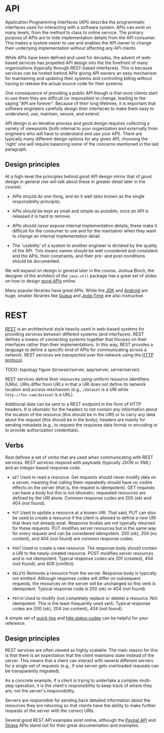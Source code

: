 # API

Application Programming Interfaces (API) describe the programmatic interfaces used for interacting with a software system. APIs can exist on many levels, from the method to class to online service. The primary purpose of APIs are to hide implementation details from the API consumer. This makes a system easier to use and enables the API owner to change their underlying implementation without affecting any API clients. 

While APIs have been defined and used for decades, the advent of web-based services has propelled API design into the the forefront of many organizations (typically through REST-based interfaces). This is because services can be hosted behind APIs giving API owners an easy mechanism for maintaining and updating their systems and controlling billing without having to release the actual source code for their systems. 

One consequence of providing a public API though is that once clients start to use them they are difficult (or impossible) to change, leading to the saying "API are forever". Because of their long lifetimes, it is important that software engineers carefully design their interfaces to make them easy to understand, use, maintain, secure, and extend. 

API design is an iterative process and good design requires collecting a variety of viewpoints (both internal to your organization and externally from engineers who will have to understand and use your API). There are typically many different design options for any given API, choosing the 'right' one will require balancing some of the concerns mentioned in the last paragraph. 

## Design principles

At a high-level the principles behind good API design mirror that of good design in general (we will talk about these in greater detail later in the course):

* APIs should do one thing, and do it well (also known as the single responsibility principle).

* APIs should be kept as small and simple as possible; once an API is released it is hard to remove.

* APIs should _never_ expose internal implementation details; these make it difficult for the consumer to use and for the maintainer when they want to change an internal implementation detail.

* The 'usability' of a system to another engineer is dictated by the quality of the API. This means names should be well considered and consistent and the APIs, their constraints, and their pre- and post-conditions should be documented.

We will expand on design in general later in the course. Joshua Bloch, the designer of the architect of the ```java.util``` package has a great set of slides on how to design [good APIs](http://static.googleusercontent.com/media/research.google.com/en//pubs/archive/32713.pdf) online.

Many popular libraries have great APIs. While the [JDK](https://docs.oracle.com/javase/8/docs/api/) and [Android](https://developer.android.com/reference/packages.html) are huge, smaller libraries like [Guava](http://google.github.io/guava/releases/19.0/api/docs/) and [Joda-Time](http://www.joda.org/joda-time/quickstart.html) are also instructive. 

# REST

[REST](https://en.wikipedia.org/wiki/Representational_state_transfer) is an architectural style heavily used in web-based systems for providing services between different systems (and interfaces).  REST defines a means of connecting systems together that focuses on their interfaces rather than their implementations. In this way, REST provides a language to define a specific kind of APIs for communicating across a network. REST services are transported over the network using the [HTTP protocol](https://en.wikipedia.org/wiki/Hypertext_Transfer_Protocol).

TODO: topology figure (browser/server, app/server, server/server).

REST services define their resources using uniform resource identifiers (URIs). URIs differ from URLs in that a URI does not define its network location and access mechanism (e.g., ```/dataset``` is a URI while ```http://foo.com/dataset``` is a URL).

Additional data can be sent to a REST endpoint in the form of HTTP headers. It is idiomatic for the headers to not contain any information about the location of the resource (this should be in the URI) or to carry any data about the request (this should be in the body); headers are mainly for sending metadata (e.g., to request the response data format or encoding or to provide authorization credentials).

## Verbs

Rest defines a set of verbs that are used when communicating with REST services. REST services respond with payloads (typically JSON or XML) and an integer-based response code.

* ```GET``` Used to read a resource. Get requests should never modify data on a server, meaning that calling them repeatedly should have no visible effects on the server (that is, the request is idempotent). GET requests can have a body but this is not idiomatic; requested resources are defined by the URI alone. Common response codes are 200 (ok) and 404 (not found).

* ```PUT``` Used to update a resource at a known URI. That said, PUT can also be used to create a resource if the client is allowed to define a new URI that does not already exist. Response bodies are not typically returned for these requests. PUT modifies server resources but in the same way for every request and can be considered idempotent. 200 (ok), 204 (no content), and 404 (not found) are common response codes. 

* ```POST``` Used to create a new resource. The response body should contain a URI to the newly-created resource. POST modifies server resources and is not idempotent. Typical response codes are 201 (created), 404 (not found), and 409 (conflict).

* ```DELETE``` Removes a resource from the server. Response body is typically not emitted. Although response codes will differ on subsequent requests, the resources on the server will be unchanged so this verb is idempotent. Typical response code is 200 (ok) or 404 (not found).

* ```PATCH```  Used to modify (not completely replace or delete) a resource. Not idempotent. This is the least-frequently used verb. Typical response codes are 200 (ok), 204 (no content), 404 (not found).

A simple set of [quick tips](http://www.restapitutorial.com/lessons/restquicktips.html) and [http status codes](httpstatuses.com) can be helpful for your reference.

## Design principles

REST services are often viewed as highly scalable. The main reason for this is that there is an expectation that the client maintains state instead of the server. This means that a client can interact with several different servers for a single set of requests (e.g., if one server gets overloaded requests can be transparently migrated). 

As a concrete example, if a client is trying to undertake a complex multi-step operation, it is the client's responsibility to keep track of where they are, not the server's responsibility. 

Servers are responsible for sending back detailed information about the resources they are returning so that clients have the ability to make further requests of the server with the correct URIs.

Several good REST API examples exist online, although the [Paypal API](https://developer.paypal.com/docs/api/) and [Strava](https://strava.github.io/api/) APIs stand out for their great documentation and examples.